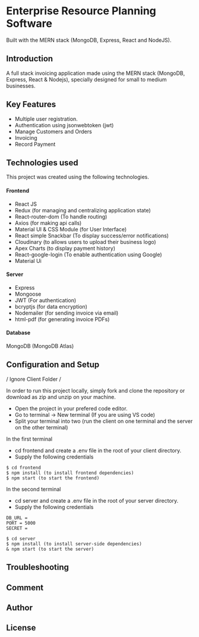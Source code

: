 ### []()
# Enterprise Resource Planning Software
Built with the MERN stack (MongoDB, Express, React and NodeJS).

## Introduction
A full stack invoicing application made using the MERN stack (MongoDB, Express, React & Nodejs), specially designed for small to medium businesses. 

## Key Features
- Multiple user registration.
- Authentication using jsonwebtoken (jwt)
- Manage Customers and Orders
- Invoicing
- Record Payment

## Technologies used
This project was created using the following technologies.

#### Frontend

- React JS
- Redux (for managing and centralizing application state)
- React-router-dom (To handle routing)
- Axios (for making api calls)
- Material UI & CSS Module (for User Interface)
- React simple Snackbar (To display success/error notifications)
- Cloudinary (to allows users to upload their business logo)
- Apex Charts (to display payment history)
- React-google-login (To enable authentication using Google)
- Material Ui

#### Server

- Express
- Mongoose
- JWT (For authentication)
- bcryptjs (for data encryption)
- Nodemailer (for sending invoice via email)
- html-pdf (for generating invoice PDFs)

#### Database
MongoDB (MongoDB Atlas)

## Configuration and Setup
/ Ignore Client Folder /

In order to run this project locally, simply fork and clone the repository or download as zip and unzip on your machine. 
- Open the project in your prefered code editor.
- Go to terminal -> New terminal (If you are using VS code)
- Split your terminal into two (run the client on one terminal and the server on the other terminal)

In the first terminal
- cd frontend and create a .env file in the root of your client directory.
- Supply the following credentials

```
$ cd frontend
$ npm install (to install frontend dependencies)
$ npm start (to start the frontend)
```
In the second terminal
- cd server and create a .env file in the root of your server directory.
- Supply the following credentials

```
DB_URL = 
PORT = 5000
SECRET = 
```

```
$ cd server
$ npm install (to install server-side dependencies)
& npm start (to start the server)
```

## Troubleshooting

## Comment

## Author

## License

